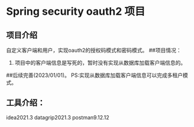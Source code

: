 Spring security oauth2 项目
==========================
## 项目介绍
自定义客户端和用户，实现oauth2的授权码模式和密码模式。
##项目情况：
1. 项目中的客户端信息是写死的，暂时没有实现从数据库加载客户端信息的。

##后续完善(2023/01/01)。
   PS:实现从数据库加载客户端信息可以完成多租户模式。

## 工具介绍：
idea2021.3
datagrip2021.3
postman9.12.12
